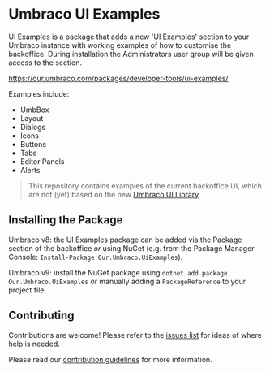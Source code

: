 # Umbraco UI Examples
UI Examples is a package that adds a new 'UI Examples' section to your Umbraco instance with working examples of how to customise the backoffice. During installation the Administrators user group will be given access to the section.

https://our.umbraco.com/packages/developer-tools/ui-examples/

Examples include:
- UmbBox
- Layout
- Dialogs
- Icons
- Buttons
- Tabs
- Editor Panels
- Alerts

> This repository contains examples of the current backoffice UI, which are not (yet) based on the new [Umbraco UI Library](https://github.com/umbraco/Umbraco.UI).

## Installing the Package 
Umbraco v8: the UI Examples package can be added via the Package section of the backoffice *or* using NuGet (e.g. from the Package Manager Console: `Install-Package Our.Umbraco.UiExamples`).

Umbraco v9: install the NuGet package using `dotnet add package Our.Umbraco.UiExamples` *or* manually adding a `PackageReference` to your project file.

## Contributing
Contributions are welcome! Please refer to the [issues list](./issues) for ideas of where help is needed.

Please read our [contribution guidelines](./CONTRIBUTING.md) for more information.
